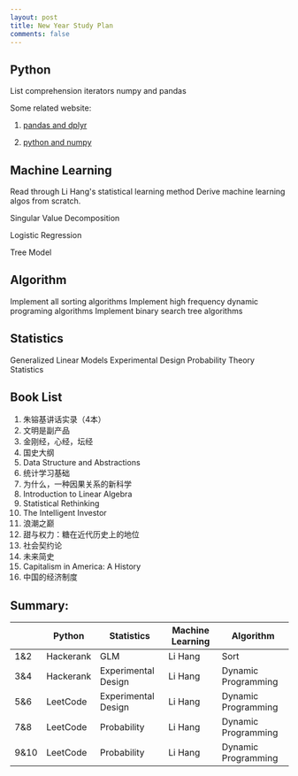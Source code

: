 ```yaml
---
layout: post
title: New Year Study Plan
comments: false
---
```



## Python
List comprehension
iterators
numpy and pandas

Some related website:
1. [pandas and dplyr](https://pandas.pydata.org/pandas-docs/stable/getting_started/comparison/comparison_with_r.html)

2. [python and numpy](https://www.labri.fr/perso/nrougier/from-python-to-numpy/)


## Machine Learning
Read through Li Hang's statistical learning method
Derive machine learning algos from scratch.

Singular Value Decomposition

Logistic Regression

Tree Model


## Algorithm
Implement all sorting algorithms
Implement high frequency dynamic programing algorithms
Implement binary search tree algorithms


## Statistics
Generalized Linear Models
Experimental Design
Probability Theory
Statistics

## Book List
1. 朱镕基讲话实录（4本）
2. 文明是副产品
3. 金刚经，心经，坛经
4. 国史大纲
5. Data Structure and Abstractions
6. 统计学习基础
7. 为什么，一种因果关系的新科学
8. Introduction to Linear Algebra
9. Statistical Rethinking
10. The Intelligent Investor
11. 浪潮之巅
12. 甜与权力：糖在近代历史上的地位
13. 社会契约论
14. 未来简史
15. Capitalism in America: A History
16. 中国的经济制度


## Summary:
|      | Python    | Statistics          | Machine Learning | Algorithm           |
|------|-----------|---------------------|------------------|---------------------|
| 1&2  | Hackerank | GLM                 | Li Hang          | Sort                |
| 3&4  | Hackerank | Experimental Design | Li Hang          | Dynamic Programming |
| 5&6  | LeetCode  | Experimental Design | Li Hang          | Dynamic Programming |
| 7&8  | LeetCode  | Probability         | Li Hang          | Dynamic Programming |
| 9&10 | LeetCode  | Probability         | Li Hang          | Dynamic Programming |
